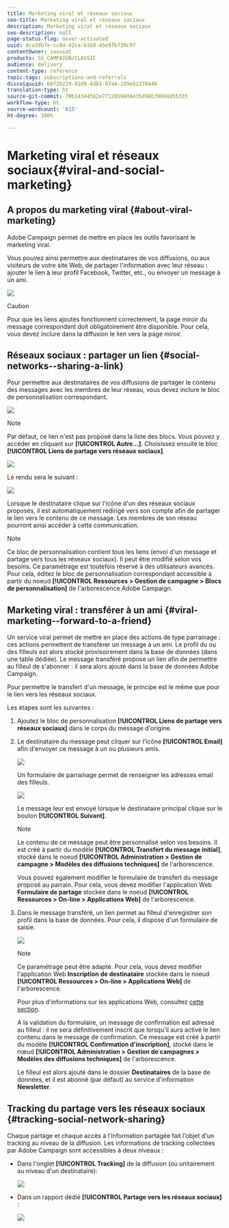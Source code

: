 ```yaml
---
title: Marketing viral et réseaux sociaux
seo-title: Marketing viral et réseaux sociaux
description: Marketing viral et réseaux sociaux
seo-description: null
page-status-flag: never-activated
uuid: dca3db7e-cc8d-42ca-b1b8-45e9fb739c97
contentOwner: sauviat
products: SG_CAMPAIGN/CLASSIC
audience: delivery
content-type: reference
topic-tags: subscriptions-and-referrals
discoiquuid: 66f2b229-92d9-4db1-97a4-2d9eb2270446
translation-type: ht
source-git-commit: 70b143445b2e77128b9404e35d96b39694d55335
workflow-type: ht
source-wordcount: '615'
ht-degree: 100%

---
```



# Marketing viral et réseaux sociaux{#viral-and-social-marketing}

## A propos du marketing viral {#about-viral-marketing}

Adobe Campaign permet de mettre en place les outils favorisant le marketing viral.

Vous pouvez ainsi permettre aux destinataires de vos diffusions, ou aux visiteurs de votre site Web, de partager l&#39;information avec leur réseau : ajouter le lien à leur profil Facebook, Twitter, etc., ou envoyer un message à un ami.

![](assets/s_ncs_user_viral_icons.png)

>[!CAUTION]
>
>Pour que les liens ajoutés fonctionnent correctement, la page miroir du message correspondant doit obligatoirement être disponible. Pour cela, vous devez inclure dans la diffusion le lien vers la page miroir.

## Réseaux sociaux : partager un lien {#social-networks--sharing-a-link}

Pour permettre aux destinataires de vos diffusions de partager le contenu des messages avec les membres de leur réseau, vous devez inclure le bloc de personnalisation correspondant.

![](assets/s_ncs_user_viral_add_link.png)

>[!NOTE]
>
>Par défaut, ce lien n&#39;est pas proposé dans la liste des blocs. Vous pouvez y accéder en cliquant sur **[!UICONTROL Autre...]**. Choisissez ensuite le bloc **[!UICONTROL Liens de partage vers réseaux sociaux]**.

![](assets/s_ncs_user_viral_add_link_via_others.png)

Le rendu sera le suivant :

![](assets/s_ncs_user_viral_add_link_rendering.png)

Lorsque le destinataire clique sur l&#39;icône d&#39;un des réseaux sociaux proposés, il est automatiquement redirigé vers son compte afin de partager le lien vers le contenu de ce message. Les membres de son réseau pourront ainsi accéder à cette communication.

>[!NOTE]
>
>Ce bloc de personnalisation contient tous les liens (envoi d&#39;un message et partage vers tous les réseaux sociaux). Il peut être modifié selon vos besoins. Ce paramétrage est toutefois réservé à des utilisateurs avancés. Pour cela, éditez le bloc de personnalisation correspondant accessible à partir du noeud **[!UICONTROL Ressources > Gestion de campagne > Blocs de personnalisation]** de l&#39;arborescence Adobe Campaign.

## Marketing viral : transférer à un ami {#viral-marketing--forward-to-a-friend}

Un service viral permet de mettre en place des actions de type parrainage : ces actions permettent de transférer un message à un ami. Le profil du ou des filleuls est alors stocké provisoirement dans la base de données (dans une table dédiée). Le message transféré propose un lien afin de permettre au filleul de s&#39;abonner : il sera alors ajouté dans la base de données Adobe Campaign.

Pour permettre le transfert d&#39;un message, le principe est le même que pour le lien vers les réseaux sociaux.

Les étapes sont les suivantes :

1. Ajoutez le bloc de personnalisation **[!UICONTROL Liens de partage vers réseaux sociaux]** dans le corps du message d&#39;origine.
1. Le destinataire du message peut cliquer sur l&#39;icône **[!UICONTROL Email]** afin d&#39;envoyer ce message à un ou plusieurs amis.

   ![](assets/s_ncs_user_viral_email_link.png)

   Un formulaire de parrainage permet de renseigner les adresses email des filleuls.

   ![](assets/s_ncs_user_viral_email_msg.png)

   Le message leur est envoyé lorsque le destinataire principal clique sur le bouton **[!UICONTROL Suivant]**.

   >[!NOTE]
   >
   >Le contenu de ce message peut être personnalisé selon vos besoins. Il est créé à partir du modèle **[!UICONTROL Transfert du message initial]**, stocké dans le noeud **[!UICONTROL Administration > Gestion de campagne > Modèles des diffusions techniques]** de l&#39;arborescence.
   >
   >Vous pouvez également modifier le formulaire de transfert du message proposé au parrain. Pour cela, vous devez modifier l&#39;application Web **Formulaire de partage** stockée dans le noeud **[!UICONTROL Ressources > On-line > Applications Web]** de l&#39;arborescence.

1. Dans le message transféré, un lien permet au filleul d&#39;enregistrer son profil dans la base de données. Pour cela, il dispose d&#39;un formulaire de saisie.

   ![](assets/s_ncs_user_viral_create_account_form.png)

   >[!NOTE]
   >
   >Ce paramétrage peut être adapté. Pour cela, vous devez modifier l&#39;application Web **Inscription de destinataire** stockée dans le noeud **[!UICONTROL Ressources > On-line > Applications Web]** de l&#39;arborescence.
   >
   >Pour plus d&#39;informations sur les applications Web, consultez [cette section](../../web/using/about-web-applications.md).

   A la validation du formulaire, un message de confirmation est adressé au filleul : il ne sera définitivement inscrit que lorsqu&#39;il aura activé le lien contenu dans le message de confirmation. Ce message est créé à partir du modèle **[!UICONTROL Confirmation d&#39;inscription]**, stocké dans le nœud **[!UICONTROL Administration > Gestion de campagnes > Modèles des diffusions techniques]** de l&#39;arborescence.

   Le filleul est alors ajouté dans le dossier **Destinataires** de la base de données, et il est abonné (par défaut) au service d&#39;information **Newsletter**.

## Tracking du partage vers les réseaux sociaux {#tracking-social-network-sharing}

Chaque partage et chaque accès à l&#39;information partagée fait l&#39;objet d&#39;un tracking au niveau de la diffusion. Les informations de tracking collectées par Adobe Campaign sont accessibles à deux niveaux :

* Dans l&#39;onglet **[!UICONTROL Tracking]** de la diffusion (ou unitairement au niveau d&#39;un destinataire):

   ![](assets/s_ncs_user_network_del_tracking_tab.png)

* Dans un rapport dédié **[!UICONTROL Partage vers les réseaux sociaux]** :

   ![](assets/s_ncs_user_viral_report.png)

